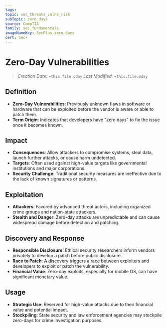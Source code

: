 ```yaml
---
tags: 
topic: sec_threats_vulns_risk
subTopic: zero_days
source: CompTIA
family: sec_fundamentals
imageNameKey: SecPlus_zero_days
cert: Sec+
---
```

# Zero-Day Vulnerabilities
> *Creation Date:* `=this.file.cday`
> *Last Modified:* `=this.file.mday`

## Definition
- **Zero-Day Vulnerabilities**: Previously unknown flaws in software or hardware that can be exploited before the vendor is aware or able to patch them.
- **Term Origin**: Indicates that developers have "zero days" to fix the issue once it becomes known.

## Impact
- **Consequences**: Allow attackers to compromise systems, steal data, launch further attacks, or cause harm undetected.
- **Targets**: Often used against high-value targets like governmental institutions and major corporations.
- **Security Challenge**: Traditional security measures are ineffective due to the lack of known signatures or patterns.

## Exploitation
- **Attackers**: Favored by advanced threat actors, including organized crime groups and nation-state attackers.
- **Stealth and Danger**: Zero-day attacks are unpredictable and can cause widespread damage before detection and patching.

## Discovery and Response
- **Responsible Disclosure**: Ethical security researchers inform vendors privately to develop a patch before public disclosure.
- **Race to Patch**: A discovery triggers a race between exploiters and developers to exploit or patch the vulnerability.
- **Financial Value**: Zero-day exploits, especially for mobile OS, can have significant monetary value.

## Usage
- **Strategic Use**: Reserved for high-value attacks due to their financial value and potential impact.
- **Stockpiling**: State security and law enforcement agencies may stockpile zero-days for crime investigation purposes.